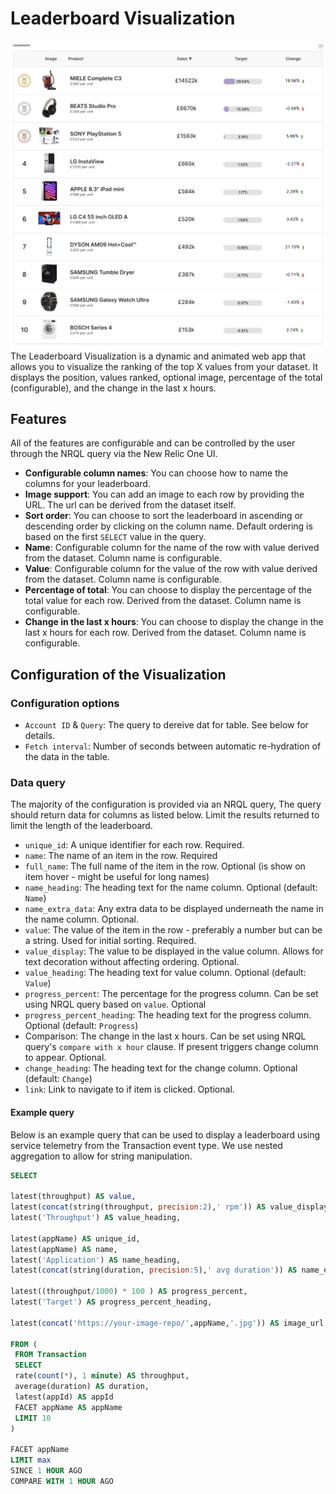 # Leaderboard Visualization

![Leaderboard](../../docs/screen-leaderboard.png)
The Leaderboard Visualization is a dynamic and animated web app that allows you to visualize the ranking of the top X values from your dataset. It displays the position, values ranked, optional image, percentage of the total (configurable), and the change in the last x hours.

## Features

All of the features are configurable and can be controlled by the user through the NRQL query via the New Relic One UI.

- **Configurable column names**: You can choose how to name the columns for your leaderboard.
- **Image support**: You can add an image to each row by providing the URL. The url can be derived from the dataset itself.
- **Sort order**: You can choose to sort the leaderboard in ascending or descending order by clicking on the column name. Default ordering is based on the first `SELECT` value in the query.
- **Name**: Configurable column for the name of the row with value derived from the dataset. Column name is configurable.
- **Value**: Configurable column for the value of the row with value derived from the dataset. Column name is configurable.
- **Percentage of total**: You can choose to display the percentage of the total value for each row. Derived from the dataset. Column name is configurable.
- **Change in the last x hours**: You can choose to display the change in the last x hours for each row. Derived from the dataset. Column name is configurable.


## Configuration of the Visualization

### Configuration options

- `Account ID` & `Query`: The query to dereive dat for table. See below for details.
- `Fetch interval`: Number of seconds between automatic re-hydration of the data in the table.

### Data query

The majority of the configuration is provided via an NRQL query, The query should return data for columns as listed below. Limit the results returned to limit the length of the leaderboard.

- `unique_id`: A unique identifier for each row. Required.
- `name`: The name of an item in the row. Required
- `full_name`: The full name of the item in the row. Optional (is show on item hover - might be useful for long names)
- `name_heading`: The heading text for the name column. Optional (default: `Name`)
- `name_extra_data`: Any extra data to be displayed underneath the name in the name column. Optional.
- `value`: The value of the item in the row - preferably a number but can be a string. Used for initial sorting. Required.
- `value_display`: The value to be displayed in the value column. Allows for text decoration without affecting ordering. Optional.
- `value_heading`: The heading text for value column. Optional (default: `Value`)
- `progress_percent`: The percentage for the progress column. Can be set using NRQL query based on `value`. Optional
- `progress_percent_heading`: The heading text for the progress column. Optional (default: `Progress`)
- Comparison: The change in the last x hours. Can be set using NRQL query's `compare with x hour` clause. If present triggers change column to appear. Optional.
- `change_heading`: The heading text for the change column. Optional (default: `Change`)
- `link`: Link to navigate to if item is clicked. Optional.

#### Example query

Below is an example query that can be used to display a leaderboard using service telemetry from the Transaction event type. We use nested aggregation to allow for string manipulation.

```sql
SELECT 

latest(throughput) AS value,
latest(concat(string(throughput, precision:2),' rpm')) AS value_display,
latest('Throughput') AS value_heading,

latest(appName) AS unique_id,
latest(appName) AS name,
latest('Application') AS name_heading,
latest(concat(string(duration, precision:5),' avg duration')) AS name_extra_data,

latest((throughput/1000) * 100 ) AS progress_percent,
latest('Target') AS progress_percent_heading,

latest(concat('https://your-image-repo/',appName,'.jpg')) AS image_url

FROM (
 FROM Transaction 
 SELECT 
 rate(count(*), 1 minute) AS throughput,
 average(duration) AS duration,
 latest(appId) AS appId
 FACET appName AS appName
 LIMIT 10
)

FACET appName
LIMIT max
SINCE 1 HOUR AGO
COMPARE WITH 1 HOUR AGO
```
